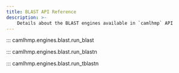 ```yaml
---
title: BLAST API Reference
description: >-
    Details about the BLAST engines available in `camlhmp` API
---
```


::: camlhmp.engines.blast.run_blast

::: camlhmp.engines.blast.run_blastn

::: camlhmp.engines.blast.run_tblastn
